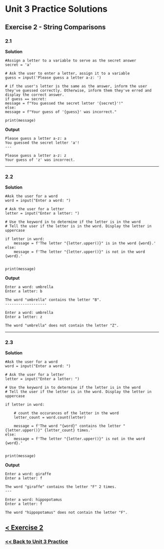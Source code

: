 # Unit 3 Practice Solutions

## Exercise 2 - String Comparisons

### **2.1**

**Solution**

    #Assign a letter to a variable to serve as the secret answer
    secret = 'a'

    # Ask the user to enter a letter, assign it to a variable
    guess = input('Please guess a letter a-z: ')

    # if the user's letter is the same as the answer, inform the user they've guessed correctly. Otherwise, inform them they've erred and display the correct answer.
    if guess == secret:
    message = f"You guessed the secret letter '{secret}'!"
    else:
    message = f"Your guess of '{guess}' was incorrect."

    print(message)

**Output**

    Please guess a letter a-z: a
    You guessed the secret letter 'a'!
    ---

    Please guess a letter a-z: z
    Your guess of 'z' was incorrect.

---

### **2.2**

**Solution**

    #Ask the user for a word
    word = input("Enter a word: ")

    # Ask the user for a letter
    letter = input("Enter a letter: ")

    # Use the keyword in to determine if the letter is in the word
    # Tell the user if the letter is in the word. Display the letter in uppercase

    if letter in word:
        message = f'The letter "{letter.upper()}" is in the word {word}.'
    else:
        message = f'The letter "{letter.upper()}" is not in the word {word}.'


    print(message)

**Output**

    Enter a word: umbrella
    Enter a letter: b

    The word "umbrella" contains the letter "B".
    -------------------
    
    Enter a word: umbrella
    Enter a letter: z

    The word "umbrella" does not contain the letter "Z".

---

### **2.3**

**Solution**

    #Ask the user for a word
    word = input("Enter a word: ")

    # Ask the user for a letter
    letter = input("Enter a letter: ")

    # Use the keyword in to determine if the letter is in the word
    # Tell the user if the letter is in the word. Display the letter in uppercase

    if letter in word:

        # count the occurances of the letter in the word
        letter_count = word.count(letter)
    
        message = f'The word "{word}" contains the letter "{letter.upper()}" {letter_count} times.'
    else:
        message = f'The letter "{letter.upper()}" is not in the word {word}.'


    print(message)


**Output**

    Enter a word: giraffe
    Enter a letter: f

    The word "giraffe" contains the letter "F" 2 times.
    ---

    Enter a word: hippopotamus
    Enter a letter: f

    The word "hippopotamus" does not contain the letter "F".

## [< Exercise 2](../exercise_2.md)

### [<< Back to Unit 3 Practice](/practice/unit_3/)
